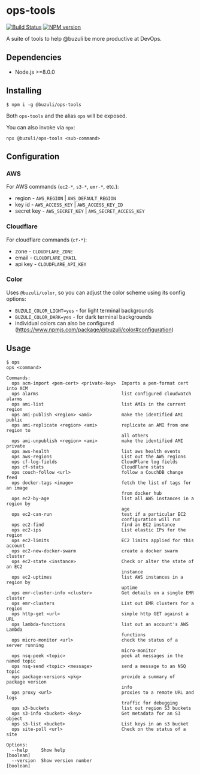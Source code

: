 # ops-tools
[![Build Status][travis-image]][travis-url]
[![NPM version][npm-image]][npm-url]

A suite of tools to help @buzuli be more productive at DevOps.

## Dependencies
- Node.js >=8.0.0

## Installing
```
$ npm i -g @buzuli/ops-tools
```

Both `ops-tools` and the alias `ops` will be exposed.

You can also invoke via `npx`:
```
npx @buzuli/ops-tools <sub-command>
```

## Configuration

### AWS
For AWS commands (`ec2-*`, `s3-*`, `emr-*`, etc.):
- region - `AWS_REGION` | `AWS_DEFAULT_REGION`
- key id - `AWS_ACCESS_KEY` | `AWS_ACCESS_KEY_ID`
- secret key - `AWS_SECRET_KEY` | `AWS_SECRET_ACCESS_KEY`

### Cloudflare
For cloudflare commands (`cf-*`):
- zone - `CLOUDFLARE_ZONE`
- email - `CLOUDFLARE_EMAIL`
- api key - `CLOUDFLARE_API_KEY`

### Color
Uses `@buzuli/color`, so you can adjust the color scheme using its config options:
- `BUZULI_COLOR_LIGHT=yes` - for light terminal backgrounds
- `BUZULI_COLOR_DARK=yes` - for dark terminal backgrounds
- individual colors can also be configured (https://www.npmjs.com/package/@buzuli/color#configuration)

## Usage
```
$ ops
ops <command>

Commands:
  ops acm-import <pem-cert> <private-key>  Imports a pem-format cert into ACM
  ops alarms                               list configured cloudwatch alarms
  ops ami-list                             list AMIs in the current region
  ops ami-publish <region> <ami>           make the identified AMI public
  ops ami-replicate <region> <ami>         replicate an AMI from one region to
                                           all others
  ops ami-unpublish <region> <ami>         make the identified AMI private
  ops aws-health                           list aws health events
  ops aws-regions                          List out the AWS regions
  ops cf-log-fields                        CloudFlare log fields
  ops cf-stats                             CloudFlare stats
  ops couch-follow <url>                   follow a CouchDB change feed
  ops docker-tags <image>                  fetch the list of tags for an image
                                           from docker hub
  ops ec2-by-age                           list all AWS instances in a region by
                                           age
  ops ec2-can-run                          test if a particular EC2
                                           configuration will run
  ops ec2-find                             find an EC2 instance
  ops ec2-ips                              List elastic IPs for the region
  ops ec2-limits                           EC2 limits applied for this account
  ops ec2-new-docker-swarm                 create a docker swarm cluster
  ops ec2-state <instance>                 Check or alter the state of an EC2
                                           instance
  ops ec2-uptimes                          list AWS instances in a region by
                                           uptime
  ops emr-cluster-info <cluster>           Get details on a single EMR cluster
  ops emr-clusters                         List out EMR clusters for a region
  ops http-get <url>                       simple http GET against a URL
  ops lambda-functions                     list out an account's AWS Lambda
                                           functions
  ops micro-monitor <url>                  check the status of a server running
                                           micro-monitor
  ops nsq-peek <topic>                     peek at messages in the named topic
  ops nsq-send <topic> <message>           send a message to an NSQ topic
  ops package-versions <pkg>               provide a summary of package version
                                           info
  ops proxy <url>                          proxies to a remote URL and logs
                                           traffic for debugging
  ops s3-buckets                           list out region S3 buckets
  ops s3-info <bucket> <key>               Get metadata for an S3 object
  ops s3-list <bucket>                     List keys in an s3 bucket
  ops site-poll <url>                      Check on the status of a site

Options:
  --help     Show help                                                 [boolean]
  --version  Show version number                                       [boolean]
```

[travis-url]: https://travis-ci.org/joeledwards/ops-tools
[travis-image]: https://img.shields.io/travis/joeledwards/ops-tools/master.svg
[npm-url]: https://www.npmjs.com/package/@buzuli/ops-tools
[npm-image]: https://img.shields.io/npm/v/@buzuli/ops-tools.svg
